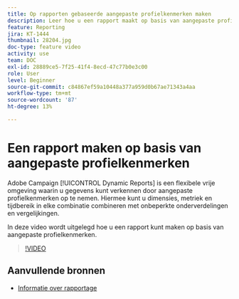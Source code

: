 ```yaml
---
title: Op rapporten gebaseerde aangepaste profielkenmerken maken
description: Leer hoe u een rapport maakt op basis van aangepaste profielkenmerken.
feature: Reporting
jira: KT-1444
thumbnail: 28204.jpg
doc-type: feature video
activity: use
team: DOC
exl-id: 28889ce5-7f25-41f4-8ecd-47c77b0e3c00
role: User
level: Beginner
source-git-commit: c84867ef59a10448a377a959d0b67ae71343a4aa
workflow-type: tm+mt
source-wordcount: '87'
ht-degree: 13%

---
```


# Een rapport maken op basis van aangepaste profielkenmerken

Adobe Campaign [!UICONTROL Dynamic Reports] is een flexibele vrije omgeving waarin u gegevens kunt verkennen door aangepaste profielkenmerken op te nemen. Hiermee kunt u dimensies, metriek en tijdbereik in elke combinatie combineren met onbeperkte onderverdelingen en vergelijkingen.

In deze video wordt uitgelegd hoe u een rapport kunt maken op basis van aangepaste profielkenmerken.

>[!VIDEO](https://video.tv.adobe.com/v/28204?quality=12&learn=on)

## Aanvullende bronnen

* [Informatie over rapportage](https://experienceleague.adobe.com/docs/campaign-standard/using/reporting/about-reporting/about-dynamic-reports.html?lang=en)
